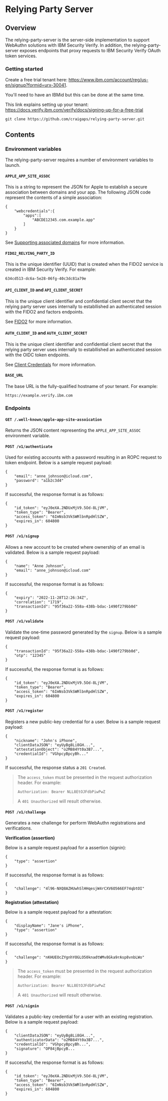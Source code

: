 # Relying Party Server

## Overview

The relying-party-server is the server-side implementation to support WebAuthn solutions with IBM Security Verify.  In addition, the relying-party-server exposes endpoints that proxy requests to IBM Security Verify OAuth token services.

### Getting started

Create a free trial tenant here: https://www.ibm.com/account/reg/us-en/signup?formid=urx-30041. 

You'll need to have an IBMid but this can be done at the same time.  

This link explains setting up your tenant: https://docs.verify.ibm.com/verify/docs/signing-up-for-a-free-trial


```
git clone https://github.com/craigaps/relying-party-server.git
```

## Contents

### Environment variables
The relying-party-server requires a number of environment variables to launch.


#### `APPLE_APP_SITE_ASSOC`

This is a string to represent the JSON for Apple to establish a secure association between domains and your app.  The following JSON code represent the contents of a simple association:
```
{
    "webcredentials":{
        "apps":[
            "ABCDE12345.com.example.app"
        ]
    }
}
```

See [Supporting associated domains](https://developer.apple.com/documentation/xcode/supporting-associated-domains) for more information.

#### `FIDO2_RELYING_PARTY_ID`

This is the unique identifier (UUID) that is created when the FIDO2 service is created in IBM Security Verify.  For example:
```
634cd513-dc6a-5e28-06fg-40c3dc81a79e
```

#### `API_CLIENT_ID` and `API_CLIENT_SECRET`

This is the unique client identifier and confidential client secret that the relying party server uses internally to establlished an authenticated session with the FIDO2 and factors endpoints.

See [FIDO2](hhttps://docs.verify.ibm.com/verify/docs/fido2-login) for more information.

#### `AUTH_CLIENT_ID` and `AUTH_CLIENT_SECRET`

This is the unique client identifier and confidential client secret that the relying party server uses internally to establlished an authenticated session with the OIDC token endpoints.

See [Client Credentials](https://docs.verify.ibm.com/verify/docs/get-an-access-token) for more information.

#### `BASE_URL`

The base URL is the fully-qualified hostname of your tenant.  For example:
```
https://example.verify.ibm.com
``` 

### Endpoints

#### `GET /.well-known/apple-app-site-assoication`

Returns the JSON content representing the `APPLE_APP_SITE_ASSOC` environment variable.


#### `POST /v1/authenticate`

Used for existing accounts with a password resulting in an ROPC request to token endpoint.  Below is a sample request payload:

```
{
    "email": "anne_johnson@icloud.com",
    "password": "a1b2c3d4"
}
```

If successful, the response format is as follows:
```
{
    "id_token": "eyJ0eXA.2NDUxMjV9.5Od-8LjVM",
    "token_type": "Bearer",
    "access_token": "6ImNsb3VkSWRlbnRpdHlSZW",
    "expires_in": 604800
}
```

#### `POST /v1/signup`

Allows a new account to be created where ownership of an email is validated.  Below is a sample request payload:

```
{
    "name": "Anne Johnson", 
    "email": "anne_johnson@icloud.com"
}
```

If successful, the response format is as follows:
```
{
    "expiry": "2022-11-28T12:26:34Z",
    "correlation": "1719",
    "transactionId": "95f36a22-558a-438b-bdac-1490f279bb0d"
}
```

#### `POST /v1/validate`

Validate the one-time password generated by the `signup`.  Below is a sample request payload:

```
{
    "transactionId": "95f36a22-558a-438b-bdac-1490f279bb0d",
    "otp": "12345"
}
```

If successful, the response format is as follows:
```
{
    "id_token": "eyJ0eXA.2NDUxMjV9.5Od-8LjVM",
    "token_type": "Bearer",
    "access_token": "6ImNsb3VkSWRlbnRpdHlSZW",
    "expires_in": 604800
}
```

#### `POST /v1/register`

Registers a new public-key credential for a user.  Below is a sample request payload:

```
{
    "nickname": "John's iPhone",
    "clientDataJSON": "eyUyBg8Li8GH...",
    "attestationObject": "o2M884Yt0a3B7...",
    "credentialId": "VGhpcyBpcyBh..."
}
```

If successful, the response status a `201 Created`.

> The `access_token` must be presented in the request authorization header.  For example:
>```
>Authorization: Bearer NLL8EtOJFdbPiwPwZ
>```
> A `401 Unauthorized` will result otherwise.

#### `POST /v1/challenge`

Generates a new challenge for perform WebAuthn  registrations and verifications.  

**Verification (assertion)**

Below is a sample request payload for a assertion (signin):

```
{
    "type": "assertion"
}
```

If successful, the response format is as follows:
```
{
    "challenge": "4l96-NXQ8AZHUwhSlHHqesjW4rCXV6O566EF74qbtOI"
}
```

**Registration (attestation)**

Below is a sample request payload for a attestation:

```
{
    "displayName": "Jane's iPhone",
    "type": "assertion"
}
```

If successful, the response format is as follows:
```
{
    "challenge": "nKHUEOcZYgnhYOGLO50knadtWMv8Gka9rAsp8vnbLWo"
}
```

> The `access_token` must be presented in the request authorization header.  For example:
>```
>Authorization: Bearer NLL8EtOJFdbPiwPwZ
>```
> A `401 Unauthorized` will result otherwise.

#### `POST /v1/signin`

Validates a public-key credential for a user with an existing registration.  Below is a sample request payload:

```
{
    "clientDataJSON": "eyUyBg8Li8GH...",
    "authenticatorData": "o2M884Yt0a3B7...",
    "credentialId": "VGhpcyBpcyBh...",
    "signature": "OP84jBpcyB...
}
```


If successful, the response format is as follows:
```
{
    "id_token": "eyJ0eXA.2NDUxMjV9.5Od-8LjVM",
    "token_type": "Bearer",
    "access_token": "6ImNsb3VkSWRlbnRpdHlSZW",
    "expires_in": 604800
}
```